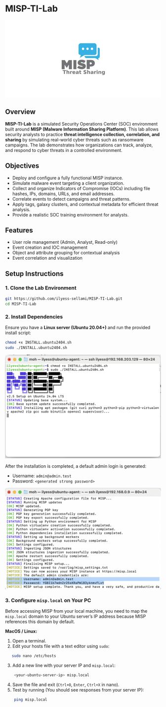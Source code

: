 # MISP-TI-Lab

![MISP Image](/screenshots/misp.png)


## Overview
**MISP-TI-Lab** is a simulated Security Operations Center (SOC) environment built around **MISP (Malware Information Sharing Platform)**. This lab allows security analysts to practice **threat intelligence collection, correlation, and sharing** by simulating real-world cyber threats such as ransomware campaigns. The lab demonstrates how organizations can track, analyze, and respond to cyber threats in a controlled environment.


## Objectives
- Deploy and configure a fully functional MISP instance.
- Simulate malware event targeting a client organization.
- Collect and organize Indicators of Compromise (IOCs) including file hashes, IPs, domains, URLs, and email addresses.
- Correlate events to detect campaigns and threat patterns.
- Apply tags, galaxy clusters, and contextual metadata for efficient threat analysis.
- Provide a realistic SOC training environment for analysts.

## Features
- User role management (Admin, Analyst, Read-only)
- Event creation and IOC management
- Object and attribute grouping for contextual analysis
- Event correlation and visualization


## Setup Instructions

### 1. Clone the Lab Environment  

```bash
git https://github.com/ilyess-sellami/MISP-TI-Lab.git
cd MISP-TI-Lab
```

### 2. Install Dependencies

Ensure you have a **Linux server (Ubuntu 20.04+)** and run the provided install script:

```bash
chmod +x INSTALL.ubuntu2404.sh
sudo ./INSTALL.ubuntu2404.sh
```

![MISP Install](/screenshots/misp_install.png)

After the installation is completed, a default admin login is generated:

- Username: `admin@admin.test`
- Password: `<generated strong password>`

![MISP Default Credentials](/screenshots/misp_default_credentials.png)


### 3. Configure `misp.local` on Your PC

Before accessing MISP from your local machine, you need to map the `misp.local` domain to your Ubuntu server’s IP address because MISP references this domain by default.

**MacOS / Linux:**
1. Open a terminal.
2. Edit your hosts file with a text editor using `sudo`:
```bash
   sudo nano /etc/hosts
```
3. Add a new line with your server IP and `misp.local`:
```bash
    <your-ubuntu-server-ip> misp.local
```
4. Save the file and exit (`Ctrl+O`, `Enter`, `Ctrl+X` in nano).
5. Test by running (You should see responses from your server IP):
```bash
    ping misp.local
```
